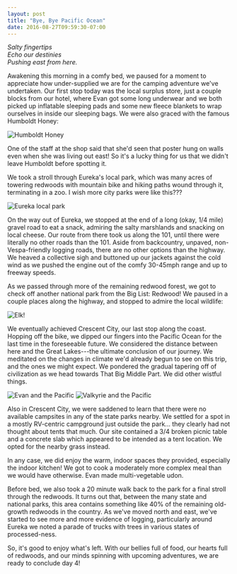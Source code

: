 ```yaml
---
layout: post
title: "Bye, Bye Pacific Ocean"
date: 2016-08-27T09:59:30-07:00
---
```


<i>Salty fingertips<br/>
Echo our destinies<br/>
Pushing east from here.</i>

Awakening this morning in a comfy bed, we paused for a moment to appreciate how under-supplied we are for the camping adventure we've undertaken. Our first stop today was the local surplus store, just a couple blocks from our hotel, where Evan got some long underwear and we both picked up inflatable sleeping pads and some new fleece blankets to wrap ourselves in inside our sleeping bags. We were also graced with the famous Humboldt Honey:

![Humboldt Honey](https://lh3.googleusercontent.com/scfK738GFoZrBm8RTz61a5JabD6g-rakxr8UsS5K6kEGsmsW75iEGpM-4vvnPlVUfBLhptL984Y-QHk_7DKj8mmsFrp_XkAV9PnMt6LKpDFv39b7AZJv0cX46E-Ij9A5bBLrc5RUFBCTd0XJ2ZW3qK31f4xzB_s7cLbibE-qZkWk7yu28OTBSeroeMuBcjkVVLIer_RL-YeV7tSV1E2Yigrx15F2VgYzWgJupIrf1DXJGo6lTeKGva-8Gq-KasUYWWySfefi9pLwTEBR84m_xfEtfK1uKBFMVCiVzG5cHOZFQYrjCJPB8BZIVuxVebhIWY965juEi9ChKQswChvTrLqSabKWd8fV-VRn1wBLC2k_EFCpSs6qH5HaoAjwtJDFPMnchk9deRTGYEK8OBFIhxP4sAkwBexbeAG5hjFzPQTZpyGX-62YAfhk8kA938kQGQxw_7_EBI0lYme7qCobE478izVQ3PVSXZuHj2y0QBMfeaQ9gZsKgqeykENd_Y-bLsgUrrEEbN18Vi4gdovnSJ5aWJ9569Rf8zWLY699uMGwXYrgVXYFek8YYWlwgzasXuiQ-9aE-MdC9WB6vw6WKrd0Q4XqsuRRi6oCYFYNKT6ZIIsxuQ=w1486-h842-no "Humboldt Honey")

One of the staff at the shop said that she'd seen that poster hung on walls even when she was living out east! So it's a lucky thing for us that we didn't leave Humboldt before spotting it.

We took a stroll through Eureka's local park, which was many acres of towering redwoods with mountain bike and hiking paths wound through it, terminating in a zoo. I wish more city parks were like this???

![Eureka local park](https://lh3.googleusercontent.com/CfDtpOfNUcpbURtiNWaQ597SMSE19WkGVCsG7mmhczBwllXDCBqOzw4LueDzLxF4-kR0vtz_ny8dYE6Ounx1OaXCEkps3HlNTszUSx_EABayJkcsU3qjpfHjcaxi0HUDYyENPeVi0xN9Kc7Mwk3WygO-TNZAavWNCDRPBdLftj7pdGrE7nXvpAnE3QW41Ha5zfXQurPdHe4lnLgtL7Rs49PyvtMl4nQ9O_k6rgw8Ff3NRYztBfcM7Or6o1bnZnrL9RcV1GnMrAhZ9ydBmONQkzPdSdLqUMQm3MhSDBmZmUc-gXSlIIpCjaEda6XkVEK6OqflNz3AmjaMej4QsBFGKgIcOSbkzrsR6QCNl30FJ6K7RlsG6eTWfAreQRgn1NFcmaMwxk5Exbjmv3-yU2P6P5bfXlhUwb3iuZ4NqCiBYUyoL5_nIXk-FTMWiQO9DQPN3qpYckm7GxuXNw-odxqnPII6SZOJYAPj7ecsFrJmDgU_Liw79rwG01xVw5vPKxkSupThLPbwF_it18G0wHAkeOOiCcVneCdfsqWGizyJqxd2Sp20uwjFsRQFiAjBOZB0d9nfKNUyhZxv29IT3NepvniqTX8P2ecXuX6FnbiI6rNWIxnRlQ=w1486-h842-no "Eureka Local Park")

On the way out of Eureka, we stopped at the end of a long (okay, 1/4 mile) gravel road to eat a snack, admiring the salty marshlands and snacking on local cheese. Our route from there took us along the 101, until there were literally no other roads than the 101. Aside from backcountry, unpaved, non-Vespa-friendly logging roads, there are no other options than the highway. We heaved a collective sigh and buttoned up our jackets against the cold wind as we pushed the engine out of the comfy 30-45mph range and up to freeway speeds.

As we passed through more of the remaining redwood forest, we got to check off another national park from the Big List: Redwood! We paused in a couple places along the highway, and stopped to admire the local wildlife:

![Elk!](https://lh3.googleusercontent.com/pUDlyhtNiX87GeGA5sDqZMBxj4WtgvoEinyE-8e2qZIpcDQXaSUNgL5u-9O4z81gKmMtcEi3PdzpIYZJEK05LvBzqla0WwXq4oDHWMmk6CrXInJG58lyOBmVOwtpYpmksz6ActVKpM-ELHZOFgxk5tUlFQxv_lF4dlR8jhTt2nfAK0sDo8sopYHb2oDZSHSdWEHluKAVaLOpeaqaJ3Xh21ZOzJlSoPq175HeaZmJ-Dn4XhWiu0UDUvL1VyRIse1Ufr6PcOgun0WbHgObxI4uxxutVbzj1eaYDR1gXEWiUc8QJHMhjxfZhodGoFNVjxaj4MRZAYmwcfUxmQqH-421aGfEsuQEiQOj0lWoizFeicwMeuLFdmkS5SPeOAqpH6c126XrfviNvlNBXNwXesnSCGDZCH4ipvXFvnYsi7JbensXF8BSf7qF4SJDhnLDx7QPqcWPT9A2Gc1M2ZaxHNuoShl_7mUt9Ez_sqEyukXYjuvHH33EF98EoSEQcOwOhteqWQzuN_587vm7g03WDekhHYpFFBEqtA7KyqZM9QzF2Ghu_9HOOCYiWSQkxyMReRc1GRKYyurJoHETauoK7Tu-ZiKXQSnk5ylh3GL1X8kv0ZVDU6THdw=w1486-h842-no "Elk!")

We eventually achieved Crescent City, our last stop along the coast. Hopping off the bike, we dipped our fingers into the Pacific Ocean for the last time in the foreseeable future. We considered the distance between here and the Great Lakes---the ultimate conclusion of our journey. We meditated on the changes in climate we'd already begun to see on this trip, and the ones we might expect. We pondered the gradual tapering off of civilization as we head towards That Big Middle Part. We did other wistful things.

![Evan and the Pacific](https://lh3.googleusercontent.com/hyVC8DpgxKCfXIo74cZgTD8Dn1jBzEiObKqTkvQpjKLKcPDJi0KUsR-kQUjddncnb0akLRNZQ4hFY3H3MOM_wpAeSQcCEKkFrQ5GU47ShCfqcoCR-Y55TAMmGf79VOzWXRED53jffTsK3MzFIj1VjdOIzx3gbfrWu3KekPbrwGCbcICWpbXT1yCRSOqKWD6WoKneD2Jkk7IxkavULjo9LL6wuJ4L-f56J8R7BewPb0wmWmNl0qIsPdDaWg6oMwtvqhGkpL3FdR89d_qUqXH2m20DbJm6QcZaByPNYWbjO_bY2iaCZUoB4viTqjebmH_M5W_Y3FiUa-WJ9h37n3HlqdY45VktIhf5TKNE5nhANQiqHEOxFCjE9Xq01Yo2pVNvVcYIMEa2FQZGoHXQsh-mZim4ENuqqojRPt7uD9-Ei9mWAcLU_FR0f1dnjqe455Yq7fsN-9qJWOdZaYCjLQkeku2HUXvEWZLQjQs_7W4HCtI26G4AVowxxy0RF3sJjW1MQccBiWSGqWGQrd16S3IxO8OcBGjmDQFDyk17bYERKScoEpmnLlE0K3KBPxK-grQmmv6fbG14Ij_gWksVewgPMh5UrUk5ed_08mcySZQxKVkeHdnEQA=w1486-h842-no "Evan and the Pacific")
![Valkyrie and the Pacific](https://lh3.googleusercontent.com/9r0mZ9xyaH28hUZ0D_KKSnI9q82KR0HsDiyxmkIzgMZAuSW8GFIShcJiFg-T3_srCBpFT0eFScdvipIlikXsiqfePZJNwULOdDzU6ZNnsOWyLB1zy-bK2G0dL5y2GlLUTH8TpwI97IwTI37mOhGIecc_TtrFF7s81WWOGJue3ozQ7Bt6_LzMiXe79AUDWVqqWtNIsInh2faGnzOGPHk18cB2eZcHfqSGsRmdwrRyFmwKldCnH0y726H4YDSEUPfaZ8HINEy11wfICgGxmSTxJNX8TcFDG0K2x4Mrix8KJC5tMB4YmeADT7R8XzleOkHQQAwIz1hYhwsa7YqWDoyCo8eDfzJjAkYv8YRFA3cODm1d-S1tdGGGnCnA3pYZu_HAX1owfBlGJesoGDRmU6zrEe2-MiQCfu7DkqfImcBaNUQzOazHKgB-fHPF7Vs2iEk0SnbRRzQggaFMo1FqMgUa29tQDIfeG0yDeQGekLsPC82r3Oq14PrycdQbANyAmk7KcmFFmMa2M7H2db8gEokcVy0DIsOj2818fnhWiOkWu-btJETPBXpWZjyQe4Wsu6eKlBkvzyT_-HHiBoWw0xyp-y7xGrbUIm9fXhtbPUrObF9kZFnnew=w1486-h842-no "Valkyrie and the Pacific")

Also in Crescent City, we were saddened to learn that there were no available campsites in any of the state parks nearby. We settled for a spot in a mostly RV-centric campground just outside the park... they clearly had not thought about tents that much. Our site contained a 3/4 broken picnic table and a concrete slab which appeared to be intended as a tent location. We opted for the nearby grass instead.

In any case, we did enjoy the warm, indoor spaces they provided, especially the indoor kitchen! We got to cook a moderately more complex meal than we would have otherwise. Evan made multi-vegetable udon.

Before bed, we also took a 20 minute walk back to the park for a final stroll through the redwoods. It turns out that, between the many state and national parks, this area contains something like 40% of the remaining old-growth redwoods in the country. As we've moved north and east, we've started to see more and more evidence of logging, particularly around Eureka we noted a parade of trucks with trees in various states of processed-ness.

So, it's good to enjoy what's left. With our bellies full of food, our hearts full of redwoods, and our minds spinning with upcoming adventures, we are ready to conclude day 4!
